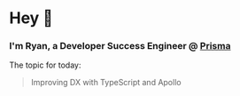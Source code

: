 # Hey 👋

### I'm Ryan, a Developer Success Engineer @ [Prisma](http://prisma.io/)

The topic for today:

> Improving DX with TypeScript and Apollo
